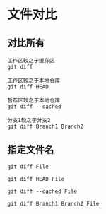 # 文件对比

## 对比所有

    工作区较之于缓存区
    git diff

    工作区较之于本地仓库
    git diff HEAD

    暂存区较之于本地仓库
    git diff --cached

    分支1较之于分支2
    git diff Branch1 Branch2

## 指定文件名

    git diff File

    git diff HEAD File

    git diff --cached File

    git diff Branch1 Branch2 File
